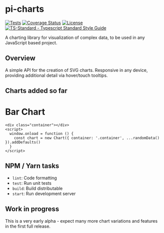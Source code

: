 # pi-charts

[![Tests](https://github.com/lancerael/pi-charts/workflows/Tests/badge.svg?branch=master)](https://github.com/lancerael/pi-charts/actions?query=workflow%3A%22Tests%22)
[![Coverage Status](https://coveralls.io/repos/github/lancerael/pi-charts/badge.svg?branch=master)](https://coveralls.io/github/lancerael/pi-charts?branch=master)
[![License](https://badgen.net/github/license/lancerael/pi-charts)](https://github.com/lancerael/pi-charts/blob/master/LICENSE)
[![TS-Standard - Typescript Standard Style Guide](https://badgen.net/badge/code%20style/ts-standard/blue?icon=typescript)](https://github.com/standard/ts-standard)

A charting library for visualization of complex data, to be used in any JavaScript based project.

## Overview

A simple API for the creation of SVG charts.
Responsive in any device, providing additional detail via hover/touch tooltips.

## Charts added so far

# Bar Chart

```
<div class="container"></div>
<script>
  window.onload = function () {
    const chart = new Chart({ container: '.container', ...randomData() }).addDefaults()
  }
</script>
```

## NPM / Yarn tasks

- `lint`: Code formatting
- `test`: Run unit tests
- `build`: Build distributable
- `start`: Run development server

## Work in progress

This is a very early alpha - expect many more chart variations and features in the first full release.
